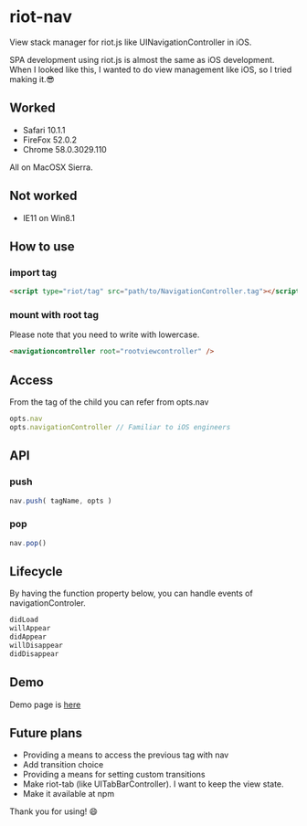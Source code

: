 # riot-nav
View stack manager for riot.js like UINavigationController in iOS.

SPA development using riot.js is almost the same as iOS development.
When I looked like this, I wanted to do view management like iOS, so I tried making it.😎

## Worked
* Safari 10.1.1
* FireFox 52.0.2
* Chrome 58.0.3029.110

All on MacOSX Sierra.

## Not worked
* IE11 on Win8.1

## How to use

### import tag
```html
<script type="riot/tag" src="path/to/NavigationController.tag"></script>
```
### mount with root tag
Please note that you need to write with lowercase.
```html
<navigationcontroller root="rootviewcontroller" />
```

## Access
From the tag of the child you can refer from opts.nav
```js
opts.nav
opts.navigationController // Familiar to iOS engineers
```
## API

### push
```js
nav.push( tagName, opts )
```

### pop
```js
nav.pop()
```

## Lifecycle
By having the function property below, you can handle events of navigationControler.
```js
didLoad 
willAppear 
didAppear 
willDisappear 
didDisappear
```

## Demo
Demo page is [here](https://iq3addli.github.io/riot-nav/index.html)

## Future plans
* Providing a means to access the previous tag with nav
* Add transition choice
* Providing a means for setting custom transitions
* Make riot-tab (like UITabBarController). I want to keep the view state.
* Make it available at npm

Thank you for using! 😄